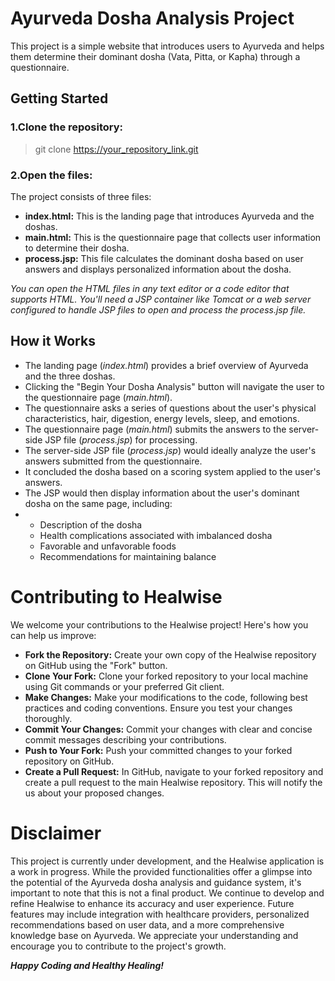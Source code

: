 # Ayurveda Dosha Analysis Project

This project is a simple website that introduces users to Ayurveda and helps them determine their dominant dosha (Vata, Pitta, or Kapha) through a questionnaire.

## Getting Started

### 1.Clone the repository:

>git clone https://your_repository_link.git

### 2.Open the files:

The project consists of three files:

- **index.html:** This is the landing page that introduces Ayurveda and the doshas.
- **main.html:** This is the questionnaire page that collects user information to determine their dosha.
- **process.jsp:** This file calculates the dominant dosha based on user answers and displays personalized information about the dosha.

*You can open the HTML files in any text editor or a code editor that supports HTML.
You'll need a JSP container like Tomcat or a web server configured to handle JSP files to open and process the process.jsp file.*

## How it Works
- The landing page (*index.html*) provides a brief overview of Ayurveda and the three doshas.
- Clicking the "Begin Your Dosha Analysis" button will navigate the user to the questionnaire page (*main.html*).
- The questionnaire asks a series of questions about the user's physical characteristics, hair, digestion, energy levels, sleep, and emotions.
- The questionnaire page (*main.html*) submits the answers to the server-side JSP file (*process.jsp*) for processing.
- The server-side JSP file (*process.jsp*) would ideally analyze the user's answers submitted from the questionnaire.
- It concluded the dosha based on a scoring system applied to the user's answers.
- The JSP would then display information about the user's dominant dosha on the same page, including:
- - Description of the dosha
  - Health complications associated with imbalanced dosha
  - Favorable and unfavorable foods
  - Recommendations for maintaining balance
 
# Contributing to Healwise

We welcome your contributions to the Healwise project! Here's how you can help us improve:
- **Fork the Repository:** Create your own copy of the Healwise repository on GitHub using the "Fork" button.
- **Clone Your Fork:** Clone your forked repository to your local machine using Git commands or your preferred Git client.
- **Make Changes:** Make your modifications to the code, following best practices and coding conventions. Ensure you test your changes thoroughly.
- **Commit Your Changes:** Commit your changes with clear and concise commit messages describing your contributions.
- **Push to Your Fork:** Push your committed changes to your forked repository on GitHub.
- **Create a Pull Request:** In GitHub, navigate to your forked repository and create a pull request to the main Healwise repository. This will notify the us about your proposed changes.

# Disclaimer

This project is currently under development, and the Healwise application is a work in progress. While the provided functionalities offer a glimpse into the potential of the Ayurveda dosha analysis and guidance system, it's important to note that this is not a final product.
We continue to develop and refine Healwise to enhance its accuracy and user experience. Future features may include integration with healthcare providers, personalized recommendations based on user data, and a more comprehensive knowledge base on Ayurveda.
We appreciate your understanding and encourage you to contribute to the project's growth.

***Happy Coding and Healthy Healing!***

